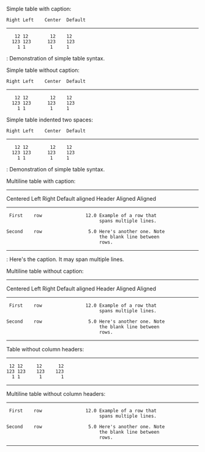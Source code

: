 Simple table with caption:

    Right Left    Center  Default
  ------- ------ -------- ---------
       12 12        12    12
      123 123      123    123
        1 1         1     1

  : Demonstration of simple table syntax.

Simple table without caption:

    Right Left    Center  Default
  ------- ------ -------- ---------
       12 12        12    12
      123 123      123    123
        1 1         1     1

Simple table indented two spaces:

    Right Left    Center  Default
  ------- ------ -------- ---------
       12 12        12    12
      123 123      123    123
        1 1         1     1

  : Demonstration of simple table syntax.

Multiline table with caption:

  --------------------------------------------------------------
   Centered   Left              Right Default aligned
    Header    Aligned         Aligned
  ----------- ---------- ------------ --------------------------
     First    row                12.0 Example of a row that
                                      spans multiple lines.

    Second    row                 5.0 Here's another one. Note
                                      the blank line between
                                      rows.
  --------------------------------------------------------------

  : Here's the caption. It may span multiple lines.

Multiline table without caption:

  --------------------------------------------------------------
   Centered   Left              Right Default aligned
    Header    Aligned         Aligned
  ----------- ---------- ------------ --------------------------
     First    row                12.0 Example of a row that
                                      spans multiple lines.

    Second    row                 5.0 Here's another one. Note
                                      the blank line between
                                      rows.
  --------------------------------------------------------------

Table without column headers:

  ----- ----- ----- -----
     12 12     12      12
    123 123    123    123
      1 1       1       1
  ----- ----- ----- -----

Multiline table without column headers:

  ----------- ---------- ------------ --------------------------
     First    row                12.0 Example of a row that
                                      spans multiple lines.

    Second    row                 5.0 Here's another one. Note
                                      the blank line between
                                      rows.
  ----------- ---------- ------------ --------------------------
